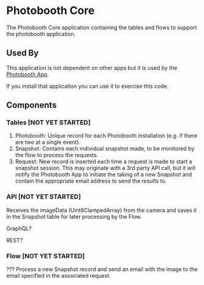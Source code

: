 # Photobooth Core

The Photobooth Core application containing the tables and flows to support the photobooth application.

## Used By

This application is not dependent on other apps but it is used by the [Photobooth App](https://github.com/ServiceNowNextExperience/photobooth).

If you install that application you can use it to exercise this code.

## Components

### Tables [NOT YET STARTED]

1. Photobooth: Unique record for each Photobooth installation (e.g. if there are two at a single event).
2. Snapshot: Contains each individual snapshot made, to be monitored by the flow to process the requests.
3. Request: New record is inserted each time a request is made to start a snapshot session. This may originate with a 3rd party API call, but it will notify the Photobooth App to initiate the taking of a new Snapshot and contain the appropriate email address to send the results to.

### API [NOT YET STARTED]

Receives the imageData (Uint8ClampedArray) from the camera and saves it in the Snapshot table for later processing by the Flow.

GraphQL?

REST?

### Flow [NOT YET STARTED]

??? Process a new Snapshot record and send an email with the image to the email specified in the associated request.
